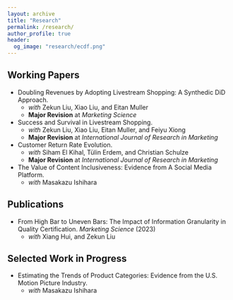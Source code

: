 ```yaml
---
layout: archive
title: "Research"
permalink: /research/
author_profile: true
header:
  og_image: "research/ecdf.png"
---
```


## Working Papers
- Doubling Revenues by Adopting Livestream Shopping: A Synthedic DiD Approach. 
    - *with* Zekun Liu, Xiao Liu, and Eitan Muller
    - **Major Revision** at *Marketing Science*
- Success and Survival in Livestream Shopping. 
    - *with* Zekun Liu, Xiao Liu, Eitan Muller, and Feiyu Xiong
    - **Major Revision** at *International Journal of Research in Marketing*
- Customer Return Rate Evolution.
    - *with* Siham El Kihal, Tülin Erdem, and Christian Schulze
    - **Major Revision** at *International Journal of Research in Marketing*
- The Value of Content Inclusiveness: Evidence from A Social Media Platform.
    - *with* Masakazu Ishihara


## Publications
- From High Bar to Uneven Bars: The Impact of Information Granularity in Quality Certification. *Marketing Science* (2023) 
    - *with* Xiang Hui, and Zekun Liu


## Selected Work in Progress
- Estimating the Trends of Product Categories: Evidence from the U.S. Motion Picture Industry.
    - *with* Masakazu Ishihara


<!---
<nbsp>

{% include base_path %}

{% assign ordered_pages = site.research | sort:"order_number" %}

{% for post in ordered_pages %}
  {% include archive-single.html type="grid" %}
{% endfor %}
-->
